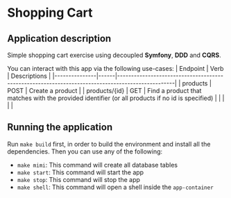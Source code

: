 # Shopping Cart
## Application description
Simple shopping cart exercise using decoupled **Symfony**, **DDD** and **CQRS**.

You can interact with this app via the following use-cases:
| Endpoint      | Verb | Descriptions                                                                                     |
|---------------|------|--------------------------------------------------------------------------------------------------|
| products      | POST | Create a product                                                                                 |
| products/{id} | GET  | Find a product that matches with the provided identifier (or all products if no id is specified) |
|               |      |                                                                                                  |

## Running the application
Run `make build` first, in order to build the environment and install all the dependencies. Then you can use any of the following:
- `make mimi`: This command will create all database tables
- `make start`: This command will start the app
- `make stop`: This command will stop the app
- `make shell`: This command will open a shell inside the `app-container`

